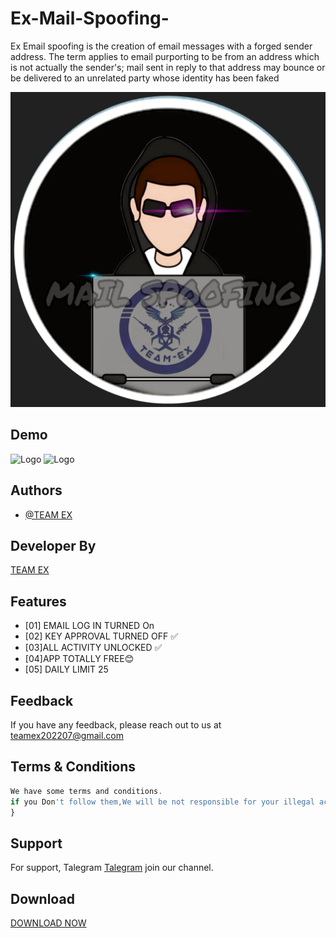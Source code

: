 # Ex-Mail-Spoofing-
Ex Email spoofing is the creation of email messages with a forged sender address. The term applies to email purporting to be from an address which is not actually the sender's; mail sent in reply to that address may bounce or be delivered to an unrelated party whose identity has been faked

 
![Logo](received_1481442202284869.webp)

## Demo
![Logo](IMG_20220803_064631_735.jpg)
![Logo](IMG_20220803_064637_349.jpg)



## Authors

- [@TEAM EX](https://t.me/Teamex07)


## Developer By


<a href="https://t.me/Teamex07">TEAM EX</a>


## Features



- [01] EMAIL LOG IN TURNED On
- [02] KEY APPROVAL TURNED OFF ✅
- [03]ALL ACTIVITY UNLOCKED ✅
- [04]APP TOTALLY FREE😊
- [05] DAILY LIMIT 25



## Feedback

If you have any feedback, please reach out to us at teamex202207@gmail.com
    






## Terms & Conditions 

```javascript
We have some terms and conditions.
if you Don't follow them,We will be not responsible for your illegal activities.../>
}
```


## Support

For support, Talegram <a href="https://t.me/Teamex07">Talegram</a> join our channel.


## Download 
<a href="https://raw.githubusercontent.com/Teamex07/Ex-Bomber-Pro/main/ExBomber.apk">DOWNLOAD NOW</a>
